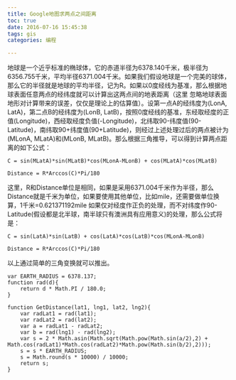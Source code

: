 ```yaml
---
title: Google地图求两点之间距离
toc: true
date: 2016-07-16 15:45:38
tags: gis
categories: 编程

---
```


地球是一个近乎标准的椭球体，它的赤道半径为6378.140千米，极半径为6356.755千米，平均半径6371.004千米。如果我们假设地球是一个完美的球体，那么它的半径就是地球的平均半径，记为R。如果以0度经线为基准，那么根据地球表面任意两点的经纬度就可以计算出这两点间的地表距离（这里 忽略地球表面地形对计算带来的误差，仅仅是理论上的估算值）。设第一点A的经纬度为(LonA, LatA)，第二点B的经纬度为(LonB, LatB)，按照0度经线的基准，东经取经度的正值(Longitude)，西经取经度负值(-Longitude)，北纬取90-纬度值(90- Latitude)，南纬取90+纬度值(90+Latitude)，则经过上述处理过后的两点被计为(MLonA, MLatA)和(MLonB, MLatB)。那么根据三角推导，可以得到计算两点距离的如下公式：

	C = sin(MLatA)*sin(MLatB)*cos(MLonA-MLonB) + cos(MLatA)*cos(MLatB)

	Distance = R*Arccos(C)*Pi/180

这里，R和Distance单位是相同，如果是采用6371.004千米作为半径，那么Distance就是千米为单位，如果要使用其他单位，比如mile，还需要做单位换算，1千米=0.621371192mile
如果仅对经度作正负的处理，而不对纬度作90-Latitude(假设都是北半球，南半球只有澳洲具有应用意义)的处理，那么公式将是：


	C = sin(LatA)*sin(LatB) + cos(LatA)*cos(LatB)*cos(MLonA-MLonB)

	Distance = R*Arccos(C)*Pi/180

以上通过简单的三角变换就可以推出。

	var EARTH_RADIUS = 6378.137;
	function rad(d){
	    return d * Math.PI / 180.0;
	}

	function GetDistance(lat1, lng1, lat2, lng2){
	    var radLat1 = rad(lat1);
	    var radLat2 = rad(lat2);
	    var a = radLat1 - radLat2;
	    var b = rad(lng1) - rad(lng2);
	    var s = 2 * Math.asin(Math.sqrt(Math.pow(Math.sin(a/2),2) +
	Math.cos(radLat1)*Math.cos(radLat2)*Math.pow(Math.sin(b/2),2)));
	    s = s * EARTH_RADIUS;
	    s = Math.round(s * 10000) / 10000;
	    return s;
	}
